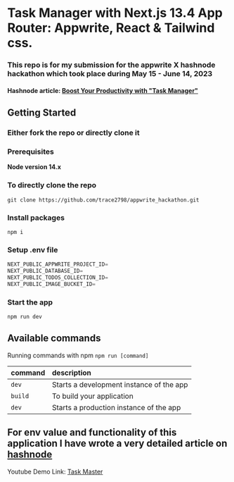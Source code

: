 # Task Manager with Next.js 13.4 App Router: Appwrite, React & Tailwind css.

### This repo is for my submission for the appwrite X hashnode hackathon which took place during May 15 - June 14, 2023

#### Hashnode article: [Boost Your Productivity with "Task Manager"](https://shreyas-chaliha.hashnode.dev/how-to-create-a-typescript-react-function-component-snippet-in-vs-code) 

## Getting Started

### Either fork the repo or directly clone it

### Prerequisites

**Node version 14.x**

### To directly clone the repo

```shell
git clone https://github.com/trace2798/appwrite_hackathon.git
```

### Install packages

```shell
npm i
```

### Setup .env file

```js
NEXT_PUBLIC_APPWRITE_PROJECT_ID=
NEXT_PUBLIC_DATABASE_ID=
NEXT_PUBLIC_TODOS_COLLECTION_ID=
NEXT_PUBLIC_IMAGE_BUCKET_ID=
```

### Start the app

```shell
npm run dev
```

## Available commands

Running commands with npm `npm run [command]`

| command         | description                              |
| :-------------- | :--------------------------------------- |
| `dev`           | Starts a development instance of the app |
| `build`         | To build your application                |
| `dev`           | Starts a production  instance of the app |

## For env value and functionality of this application I have wrote a very detailed article on [hashnode](https://shreyas-chaliha.hashnode.dev/how-to-create-a-typescript-react-function-component-snippet-in-vs-code)


Youtube Demo Link: [Task Master](https://www.youtube.com/watch?v=NE7nh9qsQVw)